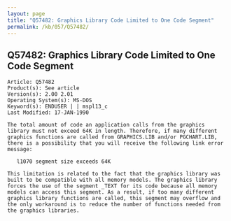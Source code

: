 ```yaml
---
layout: page
title: "Q57482: Graphics Library Code Limited to One Code Segment"
permalink: /kb/057/Q57482/
---
```


## Q57482: Graphics Library Code Limited to One Code Segment

	Article: Q57482
	Product(s): See article
	Version(s): 2.00 2.01
	Operating System(s): MS-DOS
	Keyword(s): ENDUSER | | mspl13_c
	Last Modified: 17-JAN-1990
	
	The total amount of code an application calls from the graphics
	library must not exceed 64K in length. Therefore, if many different
	graphics functions are called from GRAPHICS.LIB and/or PGCHART.LIB,
	there is a possibility that you will receive the following link error
	message:
	
	   l1070 segment size exceeds 64K
	
	This limitation is related to the fact that the graphics library was
	built to be compatible with all memory models. The graphics library
	forces the use of the segment _TEXT for its code because all memory
	models can access this segment. As a result, if too many different
	graphics library functions are called, this segment may overflow and
	the only workaround is to reduce the number of functions needed from
	the graphics libraries.
